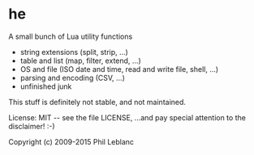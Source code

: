 # he

A small bunch of Lua utility functions

* string extensions (split, strip, ...)
* table and list (map, filter, extend, ...)
* OS and file (ISO date and time, read and write file, shell, ...)
* parsing and encoding (CSV, ...)
* unfinished junk

This stuff is definitely not stable, and  not maintained. 

License: MIT -- see the file LICENSE, ...and pay special attention to the disclaimer!  :-)

Copyright (c) 2009-2015  Phil Leblanc 
